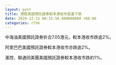 ```yaml
---
layout: post
title: 港股美國預託證券較本港收市普遍下跌
date: 2020-12-31 06:15:56.000000000 +08:00
categories: rthk
---
```


中海油美國預託證券折合7.05港元，較本港收市跌逾2%。

阿里巴巴美國預託證券較本港收市亦跌逾2%。

滙控、聯通同美團美國預託證券較本港收市跌約1%。
